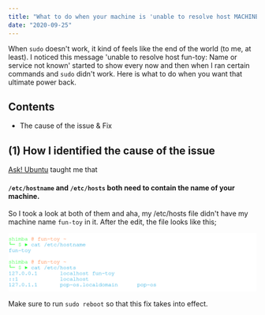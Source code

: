 ```yaml
---
title: "What to do when your machine is 'unable to resolve host MACHINE_NAME: Name or service not known'"
date: "2020-09-25"
---
```


When ```sudo``` doesn't work, it kind of feels like the end of the world (to me, at least). I noticed this message 'unable to resolve host fun-toy: Name or service not known' started to show every now and then when I ran certain commands and ```sudo``` didn't work. Here is what to do when you want that ultimate power back.

## Contents
- The cause of the issue & Fix

## (1) How I identified the cause of the issue

[Ask! Ubuntu](https://askubuntu.com/questions/59458/error-message-sudo-unable-to-resolve-host-none) taught me that 

#### ```/etc/hostname``` and ```/etc/hosts``` both need to contain the name of your machine.

So I took a look at both of them and aha, my /etc/hosts file didn't have my machine name ```fun-toy``` in it. After the edit, the file looks like this;

![/etc/hostname and /etc/host](./images/etc_host.png)

Make sure to run ```sudo reboot``` so that this fix takes into effect.

